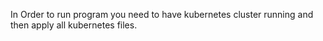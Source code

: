 In Order to run program you need to have kubernetes cluster running and then apply all kubernetes files.
